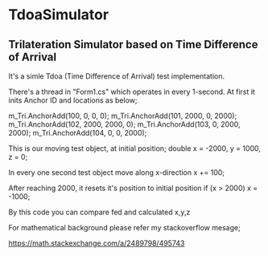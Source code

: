 # TdoaSimulator
Trilateration Simulator based on Time Difference of Arrival
-----------------------------------------------------------

It's a simle Tdoa (Time Difference of Arrival) test implementation.

There's a thread in "Form1.cs" which operates in every 1-second. At first it inits Anchor ID and
locations as below;

m_Tri.AnchorAdd(100, 0, 0, 0);
m_Tri.AnchorAdd(101, 2000, 0, 2000);
m_Tri.AnchorAdd(102, 2000, 2000, 0);
m_Tri.AnchorAdd(103, 0, 2000, 2000);
m_Tri.AnchorAdd(104, 0, 0, 2000);

This is our moving test object, at initial position;
double x = -2000, y = 1000, z = 0;

In every one second test object move along x-direction
x += 100;

After reaching 2000, it resets it's position to initial position
if (x > 2000) x = -1000;

By this code you can compare fed and calculated x,y,z

For mathematical background please refer my stackoverflow mesage;

https://math.stackexchange.com/a/2489798/495743

